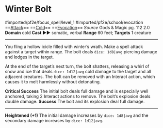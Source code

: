 # Winter Bolt
#imported/pf2e/focus_spell/level_1 #imported/pf2e/school/evocation 
==[Attack](attack.md)== ==[Cold](cold.md)== ==[Evocation](evocation.md)==
*Source* Gods & Magic pg. 112 2.0
**Domain** cold
**Cast** ►► somatic, verbal
**Range** 60 feet; **Targets** 1 creature

---
You fling a hollow icicle filled with winter’s wrath. Make a spell attack against a target within range. The bolt deals `dice: 1d8|avg` piercing damage and lodges in the target.

At the end of the target’s next turn, the bolt shatters, releasing a whirl of snow and ice that deals `dice: 1d12|avg` cold damage to the target and all adjacent creatures. The bolt can be removed with an Interact action, which causes it to melt harmlessly without detonating.

**Critical Success** The initial bolt deals full damage and is especially well anchored, taking 2 Interact actions to remove. The bolt’s explosion deals double damage.
**Success** The bolt and its explosion deal full damage.

<hr>

**Heightened (+1)** The initial damage increases by `dice: 1d8|avg` and the secondary damage increases by `dice: 1d12|avg`.